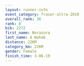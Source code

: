 ```yaml
---
layout: runner-info 
event_category: fraser-ultra-2019 
overall_rank: 36
rank: 8
bib: 2272
first_name: Norazura
last_name: A Wahab
distance: 22KM
category_km: 22KM
gender: Female
finish_time: 3-06-19
---
```

